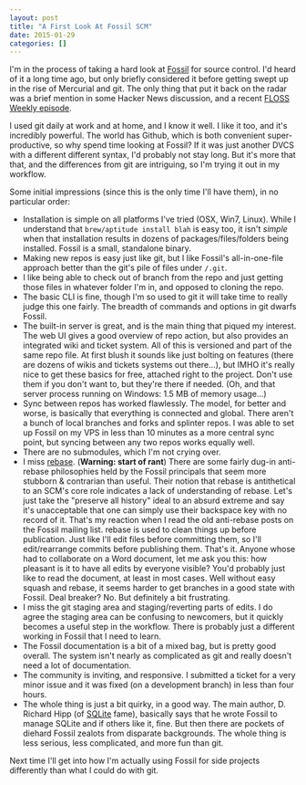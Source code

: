 ```yaml
---
layout: post
title: "A First Look At Fossil SCM"
date: 2015-01-29
categories: []
---
```

I'm in the process of taking a hard look at [Fossil](http://www.fossil-scm.org/) for source control. I'd heard
of it a long time ago, but only briefly considered it before getting swept up in the
rise of Mercurial and git. The only thing that put it back on the radar was a 
brief mention in some Hacker News discussion, and a recent [FLOSS Weekly
episode](http://twit.tv/show/floss-weekly/320).

I used git daily at work and at home, and I know it well. I like it too, and it's incredibly powerful.  The world has Github, which is both convenient super-productive, 
so why spend time looking at Fossil? If it was just another DVCS with a different
different syntax, I'd probably not stay long. But it's more that that, and the 
differences from git are intriguing, so I'm trying it out in my workflow.

Some initial impressions (since this is the only time I'll have them), in no
particular order:

- Installation is simple on all platforms I've tried (OSX, Win7, Linux).  While I understand that `brew/aptitude install blah` is easy too, it isn't _simple_ when
that installation results in dozens of packages/files/folders being installed. Fossil is a small, standalone
binary.
- Making new repos is easy just like git, but I like Fossil's all-in-one-file approach better than the git's pile of files under `/.git`.
- I like being able to check out of branch from the repo and just getting those files in whatever folder I'm in,
and opposed to cloning the repo.
- The basic CLI is fine, though I'm so used to git it will take time to really judge this one fairly. The breadth of commands and options in git dwarfs Fossil.
- The built-in server is great, and is the main thing that piqued my interest. The web UI gives a good overview of repo action, but also provides an integrated wiki and ticket system. All of this is versioned and part of the same repo file. At first blush it sounds like just bolting on features (there are dozens of wikis and tickets systems out there...), but IMHO it's really nice to get these basics for free, attached right to the project. Don't use them if you don't want to, but they're there if needed.  (Oh, and that server process running on Windows: 1.5 MB of memory usage...)
- Sync between repos has worked flawlessly. The model, for better and worse, is
basically that everything is connected and global. There aren't a bunch of local
branches and forks and splinter repos.  I was able to set up Fossil on my VPS
in less than 10 minutes as a more central sync point, but syncing between
any two repos works equally well.
- There are no submodules, which I'm not crying over.
- I miss [rebase](https://www.kernel.org/pub/software/scm/git/docs/git-rebase.html). (**Warning: start of rant**) There are some fairly dug-in anti-rebase philosophies held by the
Fossil principals that seem more stubborn & contrarian than useful. Their notion
that rebase is antithetical to an SCM's core role indicates a lack of understanding
of rebase. Let's just take the "preserve all history" ideal to an absurd extreme and
say it's unacceptable that one can simply use their backspace key with no record of it. That's my reaction when I read the old anti-rebase posts on the Fossil mailing list.
rebase is used to clean things up before publication.  Just like I'll edit files before
committing them, so I'll edit/rearrange commits before publishing them. That's it.
Anyone whose had to collaborate on a Word document, let me ask you
this: how pleasant is it to have all edits by everyone visible? You'd probably just
like to read the document, at least in most cases. Well without easy squash and
rebase, it seems harder to get branches in a good state with Fossil. Deal breaker? No. But definitely a bit frustrating.
- I miss the git staging area and staging/reverting parts of edits. I do agree
the staging area can be confusing to newcomers, but it quickly becomes a 
useful step in the workflow. There is probably just a different working in Fossil
that I need to learn.
- The Fossil documentation is a bit of a mixed bag, but is pretty good overall.
The system isn't nearly as complicated as git and really doesn't need a lot of
documentation.
- The community is inviting, and responsive. I submitted a 
ticket for a very minor issue and it was fixed (on a development branch) in 
less than four hours.
- The whole thing is just a bit quirky, in a good way. The main author, D. Richard
Hipp (of [SQLite](http://www.sqlite.org/) fame), basically says that he wrote Fossil to manage SQLite and if others like it, fine. But then there are pockets of diehard Fossil zealots from
disparate backgrounds. The whole thing is less serious, less complicated, and
more fun than git.

Next time I'll get into how I'm actually using Fossil for side projects differently
than what I could do with git.

